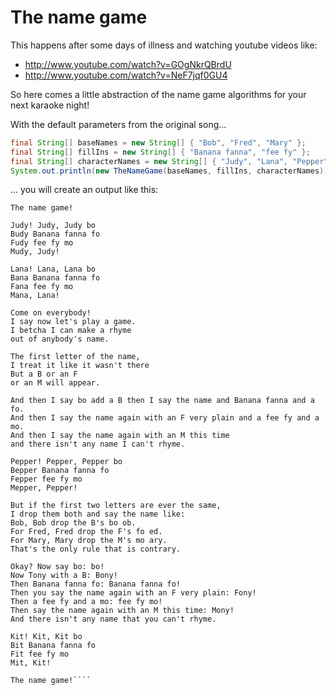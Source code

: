 The name game
=============

This happens after some days of illness and watching youtube videos like:
* http://www.youtube.com/watch?v=GOgNkrQBrdU
* http://www.youtube.com/watch?v=NeF7jqf0GU4

So here comes a little abstraction of the name game algorithms for your next karaoke night!

With the default parameters from the original song...
````java
final String[] baseNames = new String[] { "Bob", "Fred", "Mary" };
final String[] fillIns = new String[] { "Banana fanna", "fee fy" };
final String[] characterNames = new String[] { "Judy", "Lana", "Pepper", "Tony", "Kit" };
System.out.println(new TheNameGame(baseNames, fillIns, characterNames));
````

... you will create an output like this:
````
The name game!

Judy! Judy, Judy bo
Budy Banana fanna fo
Fudy fee fy mo
Mudy, Judy!

Lana! Lana, Lana bo
Bana Banana fanna fo
Fana fee fy mo
Mana, Lana!

Come on everybody!
I say now let's play a game.
I betcha I can make a rhyme
out of anybody's name.

The first letter of the name,
I treat it like it wasn't there
But a B or an F
or an M will appear.

And then I say bo add a B then I say the name and Banana fanna and a fo.
And then I say the name again with an F very plain and a fee fy and a mo.
And then I say the name again with an M this time
and there isn't any name I can't rhyme.

Pepper! Pepper, Pepper bo
Bepper Banana fanna fo
Fepper fee fy mo
Mepper, Pepper!

But if the first two letters are ever the same,
I drop them both and say the name like:
Bob, Bob drop the B's bo ob.
For Fred, Fred drop the F's fo ed.
For Mary, Mary drop the M's mo ary.
That's the only rule that is contrary.

Okay? Now say bo: bo!
Now Tony with a B: Bony!
Then Banana fanna fo: Banana fanna fo!
Then you say the name again with an F very plain: Fony!
Then a fee fy and a mo: fee fy mo!
Then say the name again with an M this time: Mony!
And there isn't any name that you can't rhyme.

Kit! Kit, Kit bo
Bit Banana fanna fo
Fit fee fy mo
Mit, Kit!

The name game!````